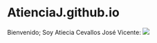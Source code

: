 # AtienciaJ.github.io
<!DOCTYPE html>
<html lang="en">
<head>
    <meta charset="UTF-8">
    <meta name="viewport" content="width=device-width, initial-scale=1.0">
    <title>Document</title>
</head>
<body>
    Bienvenido; Soy Atiecia Cevallos José Vicente:
    <img src="c:\Users\DELL\AppData\Local\Packages\5319275A.WhatsAppDesktop_cv1g1gvanyjgm\TempState\A25067C6D17EE06552AD5E147AE25C49\Imagen de WhatsApp 2023-10-13 a las 22.48.59_dd1ef1cc.jpg">
</body>
</html>
